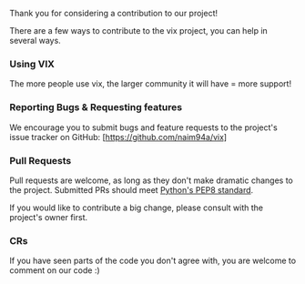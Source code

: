 Thank you for considering a contribution to our project!

There are a few ways to contribute to the vix project, you can help in several ways.

### Using VIX
The more people use vix, the larger community it will have = more support!

### Reporting Bugs &amp; Requesting features
We encourage you to submit bugs and feature requests to the project's issue tracker on GitHub: [https://github.com/naim94a/vix]

### Pull Requests
Pull requests are welcome, as long as they don't make dramatic changes to the project.
Submitted PRs should meet [Python's PEP8 standard](https://www.python.org/dev/peps/pep-0008/).

If you would like to contribute a big change, please consult with the project's owner first.

### CRs
If you have seen parts of the code you don't agree with, you are welcome to comment on our code :)
